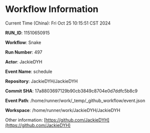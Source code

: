 # Workflow Information

Current Time (China): Fri Oct 25 10:15:51 CST 2024  

**RUN_ID**: 11510650915  

**Workflow**: Snake  

**Run Number**: 497  

**Actor**: JackieDYH  

**Event Name**: schedule  

**Repository**: JackieDYH/JackieDYH  

**Commit SHA**: 17a8803697129b90cb3849c8704e0d7ddfc5b8c9  

**Event Path**: /home/runner/work/_temp/_github_workflow/event.json  

**Workspace**: /home/runner/work/JackieDYH/JackieDYH  

Other information: [https://github.com/JackieDYH](https://github.com/JackieDYH)
